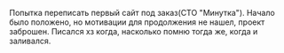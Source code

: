 Попытка переписать первый сайт под заказ(СТО "Минутка"). Начало было положено, но мотивации для продолжения не нашел, проект заброшен. Писался хз когда, насколько помню тогда же, когда и заливался.
